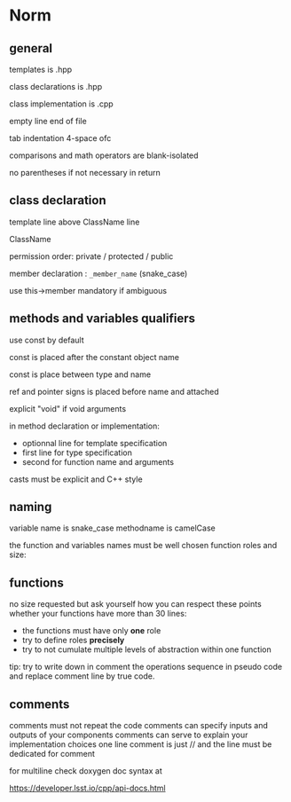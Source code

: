 # Norm

## general

templates is .hpp

class declarations is .hpp

class implementation is .cpp

empty line end of file

tab indentation 4-space ofc

comparisons and math operators are blank-isolated

no parentheses if not necessary in return

## class declaration

template line above ClassName line

ClassName

permission order: private / protected / public 

member declaration : `_member_name` (snake_case)

use this->member mandatory if ambiguous

## methods and variables qualifiers

use const by default

const is placed after the constant object name

const is place between type and name

ref and pointer signs is placed before name and attached

explicit "void" if void arguments

in method declaration or implementation:

- optionnal line for template specification
- first line for type specification
- second for function name and arguments

casts must be explicit and C++ style

## naming

variable name is snake_case
methodname is camelCase

the function and variables names must be well chosen
function roles and size:

## functions

no size requested but ask yourself how you can respect these points whether your
functions have more than 30 lines:

- the functions must have only **one** role
- try to define roles **precisely**
- try to not cumulate multiple levels of abstraction within one function

tip: try to write down in comment the operations sequence in pseudo code and
replace comment line by true code.

## comments

comments must not repeat the code
comments can specify inputs and outputs of your components
comments can serve to explain your implementation choices
one line comment is just // and the line must be dedicated for comment

for multiline check doxygen doc syntax at

https://developer.lsst.io/cpp/api-docs.html

